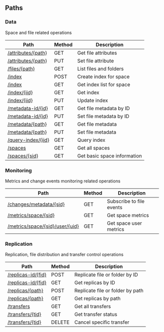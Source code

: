 
<a name="paths"></a>
## Paths

<a name="data_resource"></a>
### Data
Space and file related operations


|Path|Method|Description|
|---|---|---|
|[/attributes/{path}](operations/get_file_attributes.md)|GET|Get file attributes|
|[/attributes/{path}](operations/set_file_attribute.md)|PUT|Set file attribute|
|[/files/{path}](operations/list_files.md)|GET|List files and folders|
|[/index](operations/add_space_index.md)|POST|Create index for space|
|[/index](operations/get_space_indexes.md)|GET|Get index list for space|
|[/index/{iid}](operations/get_space_index.md)|GET|Get index|
|[/index/{iid}](operations/update_space_index.md)|PUT|Update index|
|[/metadata-id/{id}](operations/get_file_metadata_by_id.md)|GET|Get file metadata by ID|
|[/metadata-id/{id}](operations/set_file_metadata_by_id.md)|PUT|Set file metadata by ID|
|[/metadata/{path}](operations/get_file_metadata.md)|GET|Get file metadata|
|[/metadata/{path}](operations/set_file_metadata.md)|PUT|Set file metadata|
|[/query-index/{iid}](operations/query_space_indexes.md)|GET|Query index|
|[/spaces](operations/get_all_spaces.md)|GET|Get all spaces|
|[/spaces/{sid}](operations/get_space.md)|GET|Get basic space information|


<a name="monitoring_resource"></a>
### Monitoring
Metrics and change events monitoring related operations


|Path|Method|Description|
|---|---|---|
|[/changes/metadata/{sid}](operations/get_space_changes.md)|GET|Subscribe to file events|
|[/metrics/space/{sid}](operations/get_space_metrics.md)|GET|Get space metrics|
|[/metrics/space/{sid}/user/{uid}](operations/get_space_user_metrics.md)|GET|Get space user metrics|


<a name="replication_resource"></a>
### Replication
Replication, file distribution and transfer control operations


|Path|Method|Description|
|---|---|---|
|[/replicas-id/{fid}](operations/replicate_file_by_id.md)|POST|Replicate file or folder by ID|
|[/replicas-id/{fid}](operations/get_file_replicas_by_id.md)|GET|Get replicas by ID|
|[/replicas/{path}](operations/replicate_file.md)|POST|Replicate file or folder by path|
|[/replicas/{path}](operations/get_file_replicas.md)|GET|Get replicas by path|
|[/transfers](operations/get_all_transfers.md)|GET|Get all transfers|
|[/transfers/{tid}](operations/get_transfer_status.md)|GET|Get transfer status|
|[/transfers/{tid}](operations/cancel_transfer.md)|DELETE|Cancel specific transfer|



